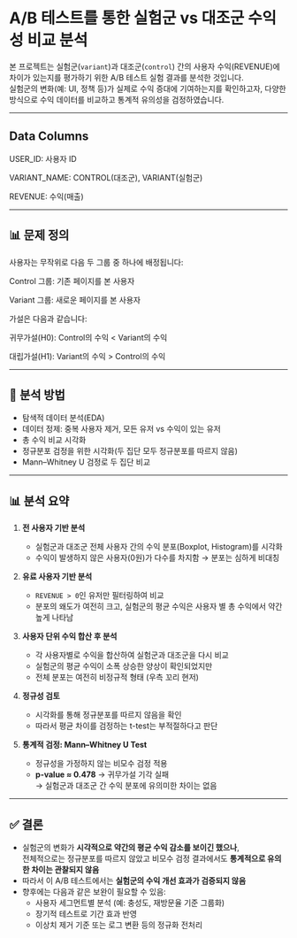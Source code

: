# A/B 테스트를 통한 실험군 vs 대조군 수익성 비교 분석

본 프로젝트는 실험군(`variant`)과 대조군(`control`) 간의 사용자 수익(REVENUE)에 차이가 있는지를 평가하기 위한 A/B 테스트 실험 결과를 분석한 것입니다.  
실험군의 변화(예: UI, 정책 등)가 실제로 수익 증대에 기여하는지를 확인하고자, 다양한 방식으로 수익 데이터를 비교하고 통계적 유의성을 검정하였습니다.

---

## Data Columns
USER_ID: 사용자 ID

VARIANT_NAME: CONTROL(대조군), VARIANT(실험군)

REVENUE: 수익(매출)

---
## 📊 문제 정의
사용자는 무작위로 다음 두 그룹 중 하나에 배정됩니다:

Control 그룹: 기존 페이지를 본 사용자

Variant 그룹: 새로운 페이지를 본 사용자

가설은 다음과 같습니다:

귀무가설(H0): Control의 수익 < Variant의 수익

대립가설(H1): Variant의 수익 > Control의 수익

---

## 🧪 분석 방법
- 탐색적 데이터 분석(EDA)
- 데이터 정제: 중복 사용자 제거, 모든 유저 vs 수익이 있는 유저
- 총 수익 비교 시각화
- 정규분포 검정을 위한 시각화(두 집단 모두 정규분포를 따르지 않음)
- Mann–Whitney U 검정로 두 집단 비교

---

## 📊 분석 요약

1. **전 사용자 기반 분석**
   - 실험군과 대조군 전체 사용자 간의 수익 분포(Boxplot, Histogram)를 시각화
   - 수익이 발생하지 않은 사용자(0원)가 다수를 차지함 → 분포는 심하게 비대칭

2. **유료 사용자 기반 분석**
   - `REVENUE > 0`인 유저만 필터링하여 비교
   - 분포의 왜도가 여전히 크고, 실험군의 평균 수익은 사용자 별 총 수익에서 약간 높게 나타남

3. **사용자 단위 수익 합산 후 분석**
   - 각 사용자별로 수익을 합산하여 실험군과 대조군을 다시 비교
   - 실험군의 평균 수익이 소폭 상승한 양상이 확인되었지만
   - 전체 분포는 여전히 비정규적 형태 (우측 꼬리 현저)

4. **정규성 검토**
   - 시각화를 통해 정규분포를 따르지 않음을 확인
   - 따라서 평균 차이를 검정하는 t-test는 부적절하다고 판단

5. **통계적 검정: Mann–Whitney U Test**
   - 정규성을 가정하지 않는 비모수 검정 적용
   - **p-value ≈ 0.478** → 귀무가설 기각 실패  
     → 실험군과 대조군 간 수익 분포에 유의미한 차이는 없음

---

## ✅ 결론

- 실험군의 변화가 **시각적으로 약간의 평균 수익 감소를 보이긴 했으나**,  
  전체적으로는 정규분포를 따르지 않았고 비모수 검정 결과에서도 **통계적으로 유의한 차이는 관찰되지 않음**  
- 따라서 이 A/B 테스트에서는 **실험군의 수익 개선 효과가 검증되지 않음**
- 향후에는 다음과 같은 보완이 필요할 수 있음:
  - 사용자 세그먼트별 분석 (예: 충성도, 재방문율 기준 그룹화)
  - 장기적 테스트로 기간 효과 반영
  - 이상치 제거 기준 또는 로그 변환 등의 정규화 전처리
